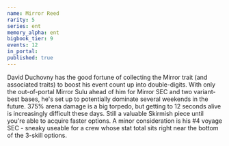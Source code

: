 ```yaml
---
name: Mirror Reed
rarity: 5
series: ent
memory_alpha: ent
bigbook_tier: 9
events: 12
in_portal:
published: true
---
```


David Duchovny has the good fortune of collecting the Mirror trait (and associated traits) to boost his event count up into double-digits. With only the out-of-portal Mirror Sulu ahead of him for Mirror SEC and two variant-best bases, he's set up to potentially dominate several weekends in the future. 375% arena damage is a big torpedo, but getting to 12 seconds alive is increasingly difficult these days. Still a valuable Skirmish piece until you're able to acquire faster options. A minor consideration is his #4 voyage SEC - sneaky useable for a crew whose stat total sits right near the bottom of the 3-skill options.
